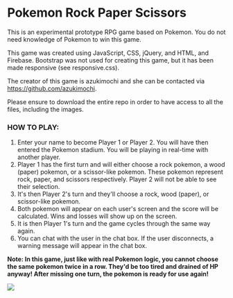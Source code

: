 # Pokemon Rock Paper Scissors

This is an experimental prototype RPG game based on Pokemon.   You do not need knowledge of Pokemon to win this game.  

This game was created using JavaScript, CSS, jQuery, and HTML, and Firebase.  Bootstrap was not used for creating this game, but it has been made responsive (see responsive.css).  

The creator of this game is azukimochi and she can be contacted via https://github.com/azukimochi.

Please ensure to download the entire repo in order to have access to all the files, including the images. 

### HOW TO PLAY:

1. Enter your name to become Player 1 or Player 2.  You will have then entered the Pokemon stadium.  You will be playing in real-time with another player. 
2. Player 1 has the first turn and will either choose a rock pokemon, a wood (paper) pokemon, or a scissor-like pokemon.  These pokemon represent rock, paper, and scissors respectively.  Player 2 will not be able to see their selection.  
3. It's then Player 2's turn and they'll choose a rock, wood (paper), or scissor-like pokemon.  
4. Both pokemon will appear on each user's screen and the score will be calculated.  Wins and losses will show up on the screen. 
5. It is then Player 1's turn and the game cycles through the same way again.
6.  You can chat with the user in the chat box.  If the user disconnects, a warning message will appear in the chat box. 

**Note: In this game, just like with real Pokemon logic, you cannot choose the same pokemon twice in a row.  They'd be too tired and drained of HP anyway! After missing one turn, the pokemon is ready for use again!**

![](https://azukimochi.github.io/RPS-Multiplayer/README_images/screenshot-general.png) 
